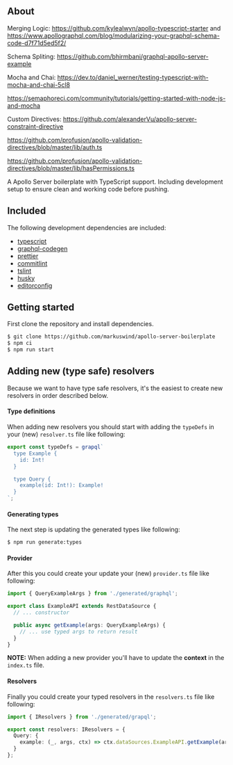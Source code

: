 ## About

Merging Logic: https://github.com/kylealwyn/apollo-typescript-starter
and https://www.apollographql.com/blog/modularizing-your-graphql-schema-code-d7f71d5ed5f2/

Schema Spliting: https://github.com/bhirmbani/graphql-apollo-server-example

Mocha and Chai: 
https://dev.to/daniel_werner/testing-typescript-with-mocha-and-chai-5cl8

https://semaphoreci.com/community/tutorials/getting-started-with-node-js-and-mocha

Custom Directives:
https://github.com/alexanderVu/apollo-server-constraint-directive

https://github.com/profusion/apollo-validation-directives/blob/master/lib/auth.ts

https://github.com/profusion/apollo-validation-directives/blob/master/lib/hasPermissions.ts

A Apollo Server boilerplate with TypeScript support. Including development setup to ensure clean and working code before pushing.

## Included

The following development dependencies are included:

- [typescript](https://github.com/Microsoft/TypeScript)
- [graphql-codegen](https://github.com/dotansimha/graphql-code-generator)
- [prettier](https://github.com/prettier/prettier)
- [commitlint](https://github.com/marionebl/commitlint)
- [tslint](https://github.com/palantir/tslint)
- [husky](https://github.com/typicode/husky)
- [editorconfig](https://editorconfig.org/)

## Getting started

First clone the repository and install dependencies.

```bash
$ git clone https://github.com/markuswind/apollo-server-boilerplate
$ npm ci
$ npm run start
```

## Adding new (type safe) resolvers

Because we want to have type safe resolvers, it's the easiest to create new resolvers in order described below.

#### Type definitions

When adding new resolvers you should start with adding the `typeDefs` in your (new) `resolver.ts` file like following:

```ts
export const typeDefs = grapql`
  type Example {
    id: Int!
  }

  type Query {
    example(id: Int!): Example!
  }
`;
```

#### Generating types

The next step is updating the generated types like following:

```bash
$ npm run generate:types
```

#### Provider

After this you could create your update your (new) `provider.ts` file like following:

```ts
import { QueryExampleArgs } from './generated/graphql';

export class ExampleAPI extends RestDataSource {
  // ... constructor

  public async getExample(args: QueryExampleArgs) {
    // ... use typed args to return result
  }
}
```

**NOTE:** When adding a new provider you'll have to update the **context** in the `index.ts` file.

#### Resolvers

Finally you could create your typed resolvers in the `resolvers.ts` file like following:

```ts
import { IResolvers } from './generated/grapql';

export const resolvers: IResolvers = {
  Query: {
    example: (_, args, ctx) => ctx.dataSources.ExampleAPI.getExample(args)
  }
};
```
